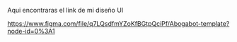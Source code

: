 
Aqui encontraras el link de mi diseño UI

https://www.figma.com/file/q7LQsdfmYZoKfBGtpQciPf/Abogabot-template?node-id=0%3A1
